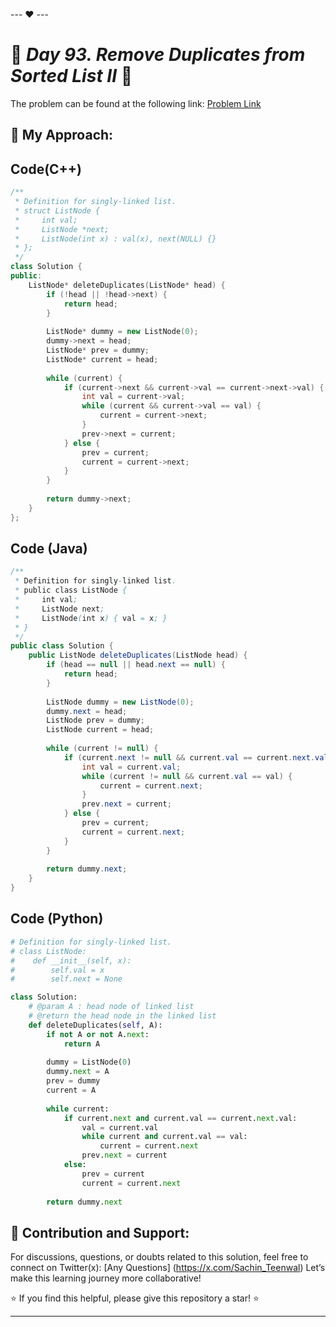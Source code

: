 --- ❤️ ---

# 🚀 _Day 93. Remove Duplicates from Sorted List II_ 🧠


The problem can be found at the following link: [Problem Link](https://www.interviewbit.com/problems/remove-duplicates-from-sorted-list-ii/)

## 🎯 **My Approach:**


## Code(C++)
```cpp
/**
 * Definition for singly-linked list.
 * struct ListNode {
 *     int val;
 *     ListNode *next;
 *     ListNode(int x) : val(x), next(NULL) {}
 * };
 */
class Solution {
public:
    ListNode* deleteDuplicates(ListNode* head) {
        if (!head || !head->next) {
            return head;
        }
        
        ListNode* dummy = new ListNode(0);
        dummy->next = head;
        ListNode* prev = dummy;
        ListNode* current = head;
        
        while (current) {
            if (current->next && current->val == current->next->val) {
                int val = current->val;
                while (current && current->val == val) {
                    current = current->next;
                }
                prev->next = current;
            } else {
                prev = current;
                current = current->next;
            }
        }
        
        return dummy->next;
    }
};
```

## Code (Java)

```java
/**
 * Definition for singly-linked list.
 * public class ListNode {
 *     int val;
 *     ListNode next;
 *     ListNode(int x) { val = x; }
 * }
 */
public class Solution {
    public ListNode deleteDuplicates(ListNode head) {
        if (head == null || head.next == null) {
            return head;
        }
        
        ListNode dummy = new ListNode(0);
        dummy.next = head;
        ListNode prev = dummy;
        ListNode current = head;
        
        while (current != null) {
            if (current.next != null && current.val == current.next.val) {
                int val = current.val;
                while (current != null && current.val == val) {
                    current = current.next;
                }
                prev.next = current;
            } else {
                prev = current;
                current = current.next;
            }
        }
        
        return dummy.next;
    }
}
```

## Code (Python)

```python
# Definition for singly-linked list.
# class ListNode:
#    def __init__(self, x):
#        self.val = x
#        self.next = None

class Solution:
    # @param A : head node of linked list
    # @return the head node in the linked list
    def deleteDuplicates(self, A):
        if not A or not A.next:
            return A
        
        dummy = ListNode(0)
        dummy.next = A
        prev = dummy
        current = A
        
        while current:
            if current.next and current.val == current.next.val:
                val = current.val
                while current and current.val == val:
                    current = current.next
                prev.next = current
            else:
                prev = current
                current = current.next
        
        return dummy.next
```



## 🎯 **Contribution and Support:**

For discussions, questions, or doubts related to this solution, feel free to connect on Twitter(x): [Any Questions] (https://x.com/Sachin_Teenwal) Let’s make this learning journey more collaborative!

⭐ If you find this helpful, please give this repository a star! ⭐

---
